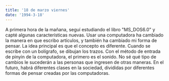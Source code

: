 ```yaml
---
title: '18 de marzo viernes'
date: '1994-3-18'
---
```


A primera hora de la mañana, seguí estudiando el libro "MS_DOS6.0" y capté algunas características nuevas. Usar una computadora ha cambiado la manera en que escribo artículos, y también ha cambiado mi forma de pensar. La idea principal es que el concepto es diferente. Cuando se escribe con un bolígrafo, se dibujan los trazos. Con el método de entrada de pinyin de la computadora, el primero es el sonido. No sé qué tipo de cambios le sucederán a las personas que ingresen de otras maneras. En el futuro, habrá diferentes clases en la sociedad, divididas por diferentes formas de pensar creadas por las computadoras.

